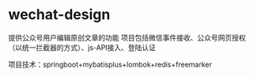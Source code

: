# wechat-design

提供公众号用户编辑原创文章的功能
项目包括微信事件接收、公众号网页授权（以统一拦截器的方式）、js-API接入、登陆认证

项目技术：springboot+mybatisplus+lombok+redis+freemarker



